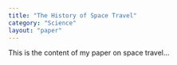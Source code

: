 ```yaml
---
title: "The History of Space Travel"
category: "Science"
layout: "paper"
---
```


This is the content of my paper on space travel...
